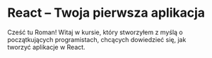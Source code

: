 # React – Twoja pierwsza aplikacja
Cześć tu Roman! Witaj w kursie, który stworzyłem z myślą o początkujących programistach, chcących dowiedzieć się, jak tworzyć aplikacje w React.
